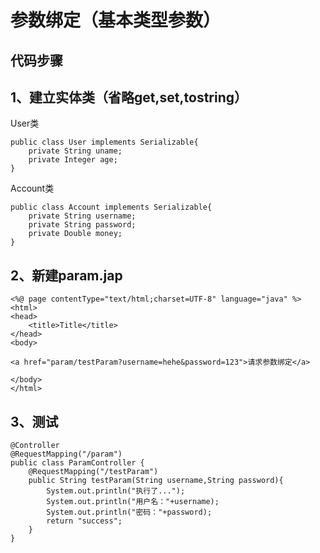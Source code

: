 # **参数绑定（基本类型参数）**

## **代码步骤**

## **1、建立实体类（省略get,set,tostring）**

User类

```
public class User implements Serializable{   
    private String uname;    
    private Integer age; 
}
```

Account类

```
public class Account implements Serializable{    
    private String username;   
    private String password;  
    private Double money;  
}
```



## **2、新建param.jap**

```
<%@ page contentType="text/html;charset=UTF-8" language="java" %>
<html>
<head>
    <title>Title</title>
</head>
<body>

<a href="param/testParam?username=hehe&password=123">请求参数绑定</a>

</body>
</html>
```



## **3、测试**

```
@Controller
@RequestMapping("/param")
public class ParamController {
    @RequestMapping("/testParam")
    public String testParam(String username,String password){
        System.out.println("执行了...");
        System.out.println("用户名："+username);
        System.out.println("密码："+password);
        return "success";
    }
}
```

